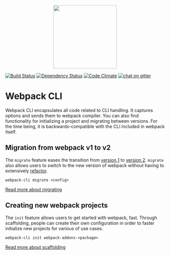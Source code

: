<a href="https://gitter.im/webpack/webpack">
<div align="center"><a href="https://github.com/webpack/webpack-cli">
  <img width="200" heigth="200" src="https://webpack.js.org/assets/icon-square-big.svg">
</a>
</div>

[![Build Status](https://travis-ci.org/webpack/webpack-cli.svg)](https://travis-ci.org/webpack/webpack-cli)
[![Dependency Status](https://david-dm.org/webpack/webpack-cli.svg)](https://david-dm.org/webpack/webpack-cli)
[![Code Climate](https://codeclimate.com/github/webpack/webpack-cli/badges/gpa.svg)](https://codeclimate.com/github/webpack/webpack-cli)
[![chat on gitter](https://badges.gitter.im/webpack/webpack.svg)](https://gitter.im/webpack/webpack)

# Webpack CLI

Webpack CLI encapsulates all code related to CLI handling. It captures options and sends them to webpack compiler. You can also find functionality for initializing a project and migrating between versions. For the time being, it is backwards-compatible with the CLI included in webpack itself.

## Migration from webpack v1 to v2

The `migrate` feature eases the transition from [version 1](http://webpack.github.io/docs/) to [version 2](https://gist.github.com/sokra/27b24881210b56bbaff7). `migrate` also allows users to switch to the new version of webpack without having to extensively [refactor](https://webpack.js.org/guides/migrating/).

`webpack-cli migrate <config>`

[Read more about migrating](MIGRATE.md)

## Creating new webpack projects

The `init` feature allows users to get started with webpack, fast. Through scaffolding, people can create their own configuration in order to faster initialize new projects for various of use cases.

`webpack-cli init webpack-addons-<package>`

[Read more about scaffolding](SCAFFOLDING.md)
